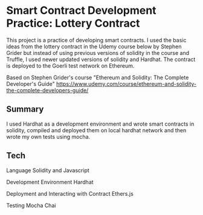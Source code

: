 # Smart Contract Development Practice: Lottery Contract
This project is a practice of developing smart contracts. 
I used the basic ideas from the lottery contract in the Udemy course below by Stephen Grider but instead of using previous versions of solidity in the course and Truffle, I used newer updated versions of solidity and Hardhat. The contract is deployed to the Goerli test network on Ethereum.

Based on Stephen Grider's course "Ethereum and Solidity: The Complete Developer's Guide"
https://www.udemy.com/course/ethereum-and-solidity-the-complete-developers-guide/


## Summary 
I used Hardhat as a development environment and wrote smart contracts in solidity, compiled and deployed them on local hardhat network and then wrote my own tests using mocha. 

## Tech 
Language 
Solidity and Javascript

Development Environment
Hardhat

Deployment and Interacting with Contract
Ethers.js

Testing 
Mocha
Chai